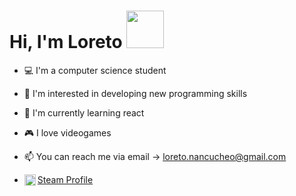 # Hi, I'm Loreto <img src="https://i.pinimg.com/originals/80/7b/5c/807b5c4b02e765bb4930b7c66662ef4b.gif" width="60"></img>
- 💻    I'm a computer science student 
- 👀    I'm interested in developing new programming skills
- 🌱    I'm currently learning react
- 🎮    I love videogames
- 📫    You can reach me via email -> loreto.nancucheo@gmail.com

- <a href="https://steamcommunity.com/id/loretito-chan/" target="blank" ><img align="left" src= "https://upload.wikimedia.org/wikipedia/commons/thumb/8/83/Steam_icon_logo.svg/1024px-Steam_icon_logo.svg.png" heigth="18" width="18" />Steam Profile</a>




